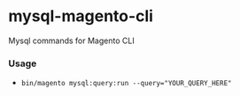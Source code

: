 # mysql-magento-cli
Mysql commands for Magento CLI

### Usage
- `bin/magento mysql:query:run --query="YOUR_QUERY_HERE" `
